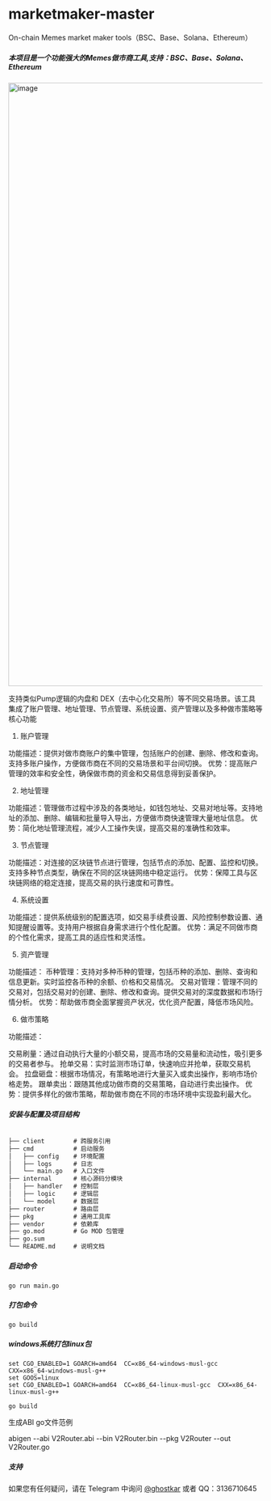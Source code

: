 # marketmaker-master
On-chain Memes market maker tools（BSC、Base、Solana、Ethereum）


##### 本项目是一个功能强大的Memes做市商工具,支持：BSC、Base、Solana、Ethereum
<img width="1193" alt="image" src="https://github.com/user-attachments/assets/e140a345-c4b6-4e9a-8324-caa894d4de13" />


支持类似Pump逻辑的内盘和 DEX（去中心化交易所）等不同交易场景。该工具集成了账户管理、地址管理、节点管理、系统设置、资产管理以及多种做市策略等核心功能

1. 账户管理

功能描述：提供对做市商账户的集中管理，包括账户的创建、删除、修改和查询。支持多账户操作，方便做市商在不同的交易场景和平台间切换。
优势：提高账户管理的效率和安全性，确保做市商的资金和交易信息得到妥善保护。

2. 地址管理

功能描述：管理做市过程中涉及的各类地址，如钱包地址、交易对地址等。支持地址的添加、删除、编辑和批量导入导出，方便做市商快速管理大量地址信息。
优势：简化地址管理流程，减少人工操作失误，提高交易的准确性和效率。

3. 节点管理

功能描述：对连接的区块链节点进行管理，包括节点的添加、配置、监控和切换。支持多种节点类型，确保在不同的区块链网络中稳定运行。
优势：保障工具与区块链网络的稳定连接，提高交易的执行速度和可靠性。

4. 系统设置

功能描述：提供系统级别的配置选项，如交易手续费设置、风险控制参数设置、通知提醒设置等。支持用户根据自身需求进行个性化配置。
优势：满足不同做市商的个性化需求，提高工具的适应性和灵活性。

5. 资产管理

功能描述：
币种管理：支持对多种币种的管理，包括币种的添加、删除、查询和信息更新。实时监控各币种的余额、价格和交易情况。
交易对管理：管理不同的交易对，包括交易对的创建、删除、修改和查询。提供交易对的深度数据和市场行情分析。
优势：帮助做市商全面掌握资产状况，优化资产配置，降低市场风险。

6. 做市策略

功能描述：

交易刷量：通过自动执行大量的小额交易，提高市场的交易量和流动性，吸引更多的交易者参与。
抢单交易：实时监测市场订单，快速响应并抢单，获取交易机会。
拉盘砸盘：根据市场情况，有策略地进行大量买入或卖出操作，影响市场价格走势。
跟单卖出：跟随其他成功做市商的交易策略，自动进行卖出操作。
优势：提供多样化的做市策略，帮助做市商在不同的市场环境中实现盈利最大化。

##### 安装与配置及项目结构

```markdown

├── client        # 跨服务引用 
├── cmd           # 启动服务 
│   ├── config    # 环境配置
│   ├── logs      # 日志
│   └── main.go   # 入口文件
├── internal      # 核心源码分模块 
│   ├── handler   # 控制层
│   ├── logic     # 逻辑层
│   └── model     # 数据层
├── router        # 路由层
├── pkg           # 通用工具库 
├── vendor        # 依赖库
├── go.mod        # Go MOD 包管理
├── go.sum
└── README.md     # 说明文档

```

##### 启动命令

```
go run main.go

```

##### 打包命令

```
go build

```

##### windows系统打包linux包

```
set CGO_ENABLED=1 GOARCH=amd64  CC=x86_64-windows-musl-gcc  CXX=x86_64-windows-musl-g++ 
set GOOS=linux
set CGO_ENABLED=1 GOARCH=amd64  CC=x86_64-linux-musl-gcc  CXX=x86_64-linux-musl-g++ 

go build

```
生成ABI go文件范例

abigen --abi V2Router.abi --bin V2Router.bin --pkg V2Router --out V2Router.go

##### 支持

如果您有任何疑问，请在 Telegram 中询问 [@ghostkar](https://t.me/ghostkar) 或者 QQ：3136710645
